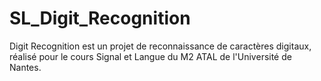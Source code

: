 SL_Digit_Recognition
====================

Digit Recognition est un projet de reconnaissance de caractères digitaux, réalisé pour le cours Signal et Langue du M2 ATAL de l'Université de Nantes.
